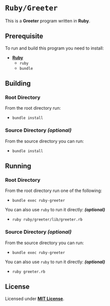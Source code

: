 # `Ruby/Greeter`

This is a **Greeter** program written in **Ruby**.

## Prerequisite

To run and build this program you need to install:

* [**Ruby**](https://www.ruby-lang.org/en/documentation/installation/)
  * `ruby`
  * `bundle`

## Building

### Root Directory

From the root directory run:

* `bundle install`


### Source Directory _(optional)_

From the source directory you can run:

* `bundle install`

## Running

### Root Directory

From the root directory run one of the following:

* `bundle exec ruby-greeter`

You can also use `ruby` to run it directly: _**(optional)**_

* `ruby ruby/greeter/lib/greeter.rb`

### Source Directory _(optional)_

From the source directory you can run:

* `bundle exec ruby-greeter`

You can also use `ruby` to run it directly: _**(optional)**_

* `ruby greeter.rb`

## License

Licensed under [**MIT License**](https://github.com/altersabeh/codes/blob/main/LICENSE).

